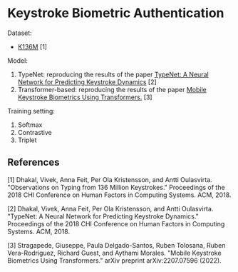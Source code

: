 # Keystroke Biometric Authentication

Dataset: 

- [K136M](https://userinterfaces.aalto.fi/136Mkeystrokes/) [1]


Model:
1. TypeNet: reproducing the results of the paper [TypeNet: A Neural Network for Predicting Keystroke Dynamics](https://arxiv.org/abs/1805.08207) [2]
2. Transformer-based: reproducing the results of the paper [Mobile Keystroke Biometrics Using Transformers.](https://arxiv.org/pdf/2207.07596.pdf) [3]


Training setting:
1. Softmax
2. Contrastive
3. Triplet



## References
<a id="1">[1]</a> 
Dhakal, Vivek, Anna Feit, Per Ola Kristensson, and Antti Oulasvirta. "Observations on Typing from 136 Million Keystrokes." Proceedings of the 2018 CHI Conference on Human Factors in Computing Systems. ACM, 2018.

<a id="2">[2]</a>
Dhakal, Vivek, Anna Feit, Per Ola Kristensson, and Antti Oulasvirta. "TypeNet: A Neural Network for Predicting Keystroke Dynamics." Proceedings of the 2018 CHI Conference on Human Factors in Computing Systems. ACM, 2018.

<a id="3">[3]</a>
Stragapede, Giuseppe, Paula Delgado-Santos, Ruben Tolosana, Ruben Vera-Rodriguez, Richard Guest, and Aythami Morales. "Mobile Keystroke Biometrics Using Transformers." arXiv preprint arXiv:2207.07596 (2022).
